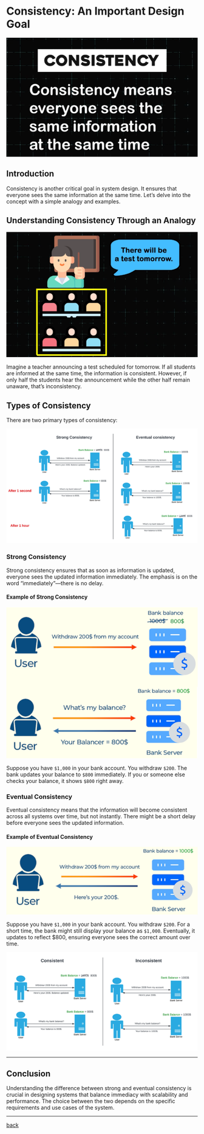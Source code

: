 # **Consistency: An Important Design Goal**

![11.png](img/11.png)

## **Introduction**

Consistency is another critical goal in system design. It ensures that everyone sees the same information at the same time. Let’s delve into the concept with a simple analogy and examples.


## **Understanding Consistency Through an Analogy**

![12.png](img/12.png)

Imagine a teacher announcing a test scheduled for tomorrow. If all students are informed at the same time, the information is consistent. However, if only half the students hear the announcement while the other half remain unaware, that’s inconsistency.


## **Types of Consistency**

There are two primary types of consistency:

![13.png](img/13.png)

### **Strong Consistency**

Strong consistency ensures that as soon as information is updated, everyone sees the updated information immediately. The emphasis is on the word “immediately”—there is no delay.


#### **Example of Strong Consistency**

![14.png](img/14.png)

Suppose you have `$1,000` in your bank account. You withdraw `$200`. The bank updates your balance to `$800` immediately. If you or someone else checks your balance, it shows `$800` right away.

### **Eventual Consistency**

Eventual consistency means that the information will become consistent across all systems over time, but not instantly. There might be a short delay before everyone sees the updated information.

#### **Example of Eventual Consistency**

![15.png](img/15.png)

Suppose you have `$1,000` in your bank account. You withdraw `$200`. For a short time, the bank might still display your balance as `$1,000`. Eventually, it updates to reflect $800, ensuring everyone sees the correct amount over time.

![16.png](img/16.png)

---
## **Conclusion**

Understanding the difference between strong and eventual consistency is crucial in designing systems that balance immediacy with scalability and performance. The choice between the two depends on the specific requirements and use cases of the system.

---

[back](../README.md)
